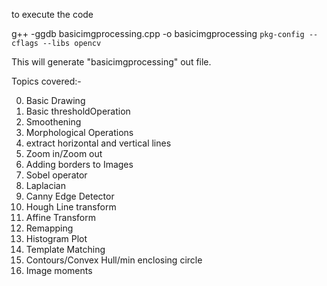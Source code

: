 to execute the code

g++ -ggdb basicimgprocessing.cpp -o basicimgprocessing `pkg-config --cflags --libs opencv`

This will generate "basicimgprocessing" out file.

Topics covered:-

0) Basic Drawing
1) Basic thresholdOperation
2) Smoothening
3) Morphological Operations
4) extract horizontal and vertical lines
5) Zoom in/Zoom out
6) Adding borders to Images
7) Sobel operator
8) Laplacian 
9) Canny Edge Detector
10) Hough Line transform
11) Affine Transform
12) Remapping
13) Histogram Plot
14) Template Matching
15) Contours/Convex Hull/min enclosing circle
16) Image moments
